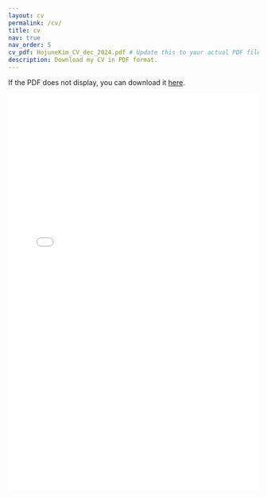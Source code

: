 ```yaml
---
layout: cv
permalink: /cv/
title: cv
nav: true
nav_order: 5
cv_pdf: HojuneKim_CV_dec_2024.pdf # Update this to your actual PDF file name
description: Download my CV in PDF format.
---
```


<p>If the PDF does not display, you can download it <a href="{{ 'assets/pdf/HojuneKim_CV_dec_2024.pdf' | relative_url }}">here</a>.</p>
<embed src="{{ 'assets/pdf/HojuneKim_CV_dec_2024.pdf' | relative_url }}" type="application/pdf" width="100%" height="800px" />